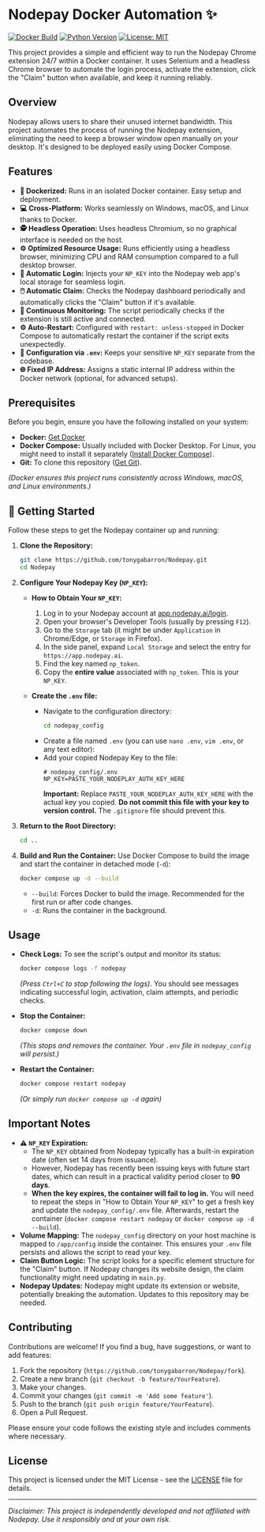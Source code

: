 # Nodepay Docker Automation ✨

[![Docker Build](https://img.shields.io/badge/Docker-Build-blue?logo=docker)](https://www.docker.com/)
[![Python Version](https://img.shields.io/badge/Python-3.x-blue?logo=python)](https://www.python.org/)
[![License: MIT](https://img.shields.io/badge/License-MIT-yellow.svg)](https://opensource.org/licenses/MIT)

This project provides a simple and efficient way to run the Nodepay Chrome extension 24/7 within a Docker container. It uses Selenium and a headless Chrome browser to automate the login process, activate the extension, click the "Claim" button when available, and keep it running reliably.

## Overview

Nodepay allows users to share their unused internet bandwidth. This project automates the process of running the Nodepay extension, eliminating the need to keep a browser window open manually on your desktop. It's designed to be deployed easily using Docker Compose.

## Features

*   **🐳 Dockerized:** Runs in an isolated Docker container. Easy setup and deployment.
*   **💻 Cross-Platform:** Works seamlessly on Windows, macOS, and Linux thanks to Docker.
*   **🕵️ Headless Operation:** Uses headless Chromium, so no graphical interface is needed on the host.
*   **⚙️ Optimized Resource Usage:** Runs efficiently using a headless browser, minimizing CPU and RAM consumption compared to a full desktop browser.
*   **🔑 Automatic Login:** Injects your `NP_KEY` into the Nodepay web app's local storage for seamless login.
*   **🖱️ Automatic Claim:** Checks the Nodepay dashboard periodically and automatically clicks the "Claim" button if it's available.
*   **🔄 Continuous Monitoring:** The script periodically checks if the extension is still active and connected.
*   **⚙️ Auto-Restart:** Configured with `restart: unless-stopped` in Docker Compose to automatically restart the container if the script exits unexpectedly.
*   **📄 Configuration via `.env`:** Keeps your sensitive `NP_KEY` separate from the codebase.
*   **🌐 Fixed IP Address:** Assigns a static internal IP address within the Docker network (optional, for advanced setups).

## Prerequisites

Before you begin, ensure you have the following installed on your system:

*   **Docker:** [Get Docker](https://docs.docker.com/get-docker/)
*   **Docker Compose:** Usually included with Docker Desktop. For Linux, you might need to install it separately ([Install Docker Compose](https://docs.docker.com/compose/install/)).
*   **Git:** To clone this repository ([Get Git](https://git-scm.com/book/en/v2/Getting-Started-Installing-Git)).

*(Docker ensures this project runs consistently across Windows, macOS, and Linux environments.)*

## 🚀 Getting Started

Follow these steps to get the Nodepay container up and running:

1.  **Clone the Repository:**
    ```bash
    git clone https://github.com/tonygabarron/Nodepay.git
    cd Nodepay
    ```

2.  **Configure Your Nodepay Key (`NP_KEY`):**

    *   **How to Obtain Your `NP_KEY`:**
        1.  Log in to your Nodepay account at [app.nodepay.ai/login](https://app.nodepay.ai/login).
        2.  Open your browser's Developer Tools (usually by pressing `F12`).
        3.  Go to the `Storage` tab (it might be under `Application` in Chrome/Edge, or `Storage` in Firefox).
        4.  In the side panel, expand `Local Storage` and select the entry for `https://app.nodepay.ai`.
        5.  Find the key named `np_token`.
        6.  Copy the **entire value** associated with `np_token`. This is your `NP_KEY`.

    *   **Create the `.env` file:**
        *   Navigate to the configuration directory:
            ```bash
            cd nodepay_config
            ```
        *   Create a file named `.env` (you can use `nano .env`, `vim .env`, or any text editor):
        *   Add your copied Nodepay Key to the file:
            ```dotenv
            # nodepay_config/.env
            NP_KEY=PASTE_YOUR_NODEPLAY_AUTH_KEY_HERE
            ```
            **Important:** Replace `PASTE_YOUR_NODEPLAY_AUTH_KEY_HERE` with the actual key you copied. **Do not commit this file with your key to version control.** The `.gitignore` file should prevent this.

3.  **Return to the Root Directory:**
    ```bash
    cd ..
    ```

4.  **Build and Run the Container:**
    Use Docker Compose to build the image and start the container in detached mode (`-d`):
    ```bash
    docker compose up -d --build
    ```
    *   `--build`: Forces Docker to build the image. Recommended for the first run or after code changes.
    *   `-d`: Runs the container in the background.

## Usage

*   **Check Logs:** To see the script's output and monitor its status:
    ```bash
    docker compose logs -f nodepay
    ```
    *(Press `Ctrl+C` to stop following the logs)*. You should see messages indicating successful login, activation, claim attempts, and periodic checks.

*   **Stop the Container:**
    ```bash
    docker compose down
    ```
    *(This stops and removes the container. Your `.env` file in `nodepay_config` will persist.)*

*   **Restart the Container:**
    ```bash
    docker compose restart nodepay
    ```
    *(Or simply run `docker compose up -d` again)*

## Important Notes

*   **⚠️ `NP_KEY` Expiration:**
    *   The `NP_KEY` obtained from Nodepay typically has a built-in expiration date (often set 14 days from issuance).
    *   However, Nodepay has recently been issuing keys with future start dates, which can result in a practical validity period closer to **90 days**.
    *   **When the key expires, the container will fail to log in.** You will need to repeat the steps in "How to Obtain Your `NP_KEY`" to get a fresh key and update the `nodepay_config/.env` file. Afterwards, restart the container (`docker compose restart nodepay` or `docker compose up -d --build`).
*   **Volume Mapping:** The `nodepay_config` directory on your host machine is mapped to `/app/config` inside the container. This ensures your `.env` file persists and allows the script to read your key.
*   **Claim Button Logic:** The script looks for a specific element structure for the "Claim" button. If Nodepay changes its website design, the claim functionality might need updating in `main.py`.
*   **Nodepay Updates:** Nodepay might update its extension or website, potentially breaking the automation. Updates to this repository may be needed.

## Contributing

Contributions are welcome! If you find a bug, have suggestions, or want to add features:

1.  Fork the repository (`https://github.com/tonygabarron/Nodepay/fork`).
2.  Create a new branch (`git checkout -b feature/YourFeature`).
3.  Make your changes.
4.  Commit your changes (`git commit -m 'Add some feature'`).
5.  Push to the branch (`git push origin feature/YourFeature`).
6.  Open a Pull Request.

Please ensure your code follows the existing style and includes comments where necessary.

## License

This project is licensed under the MIT License - see the [LICENSE](LICENSE) file for details.

---

*Disclaimer: This project is independently developed and not affiliated with Nodepay. Use it responsibly and at your own risk.*